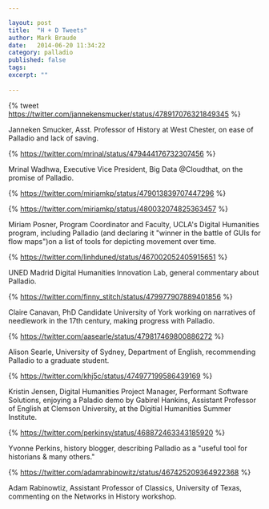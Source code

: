 ```yaml
---

layout: post
title:  "H + D Tweets"
author: Mark Braude
date:   2014-06-20 11:34:22
category: palladio
published: false
tags: 
excerpt: ""
 
---
```



{% tweet https://twitter.com/jannekensmucker/status/478917076321849345 %}

Janneken Smucker, Asst. Professor of History at West Chester, on ease of Palladio and lack of saving.


{% https://twitter.com/mrinal/status/479444176732307456 %}

Mrinal Wadhwa, Executive Vice President, Big Data @Cloudthat, on the promise of Palladio.


{% https://twitter.com/miriamkp/status/479013839707447296 %}

{% https://twitter.com/miriamkp/status/480032074825363457 %}

Miriam Posner, Program Coordinator and Faculty, UCLA's Digital Humanities program, including Palladio (and declaring it "winner in the battle of GUIs for flow maps")on a list of tools for depicting movement over time.


{% https://twitter.com/linhduned/status/467002052405915651 %}

UNED Madrid Digital Humanities Innovation Lab, general commentary about Palladio.


{% https://twitter.com/finny_stitch/status/479977907889401856 %}

Claire Canavan, PhD Candidate University of York working on narratives of needlework in the 17th century, making progress with Palladio.


{% https://twitter.com/aasearle/status/479817469800886272 %}

Alison Searle, University of Sydney, Department of English, recommending Palladio to a graduate student.


{% https://twitter.com/khj5c/status/474977199586439169 %}

Kristin Jensen, Digital Humanities Project Manager, Performant Software Solutions, enjoying a Paladio demo by Gabirel Hankins, Assistant Professor of English at Clemson University, at the Digitial Humanities Summer Institute.


{% https://twitter.com/perkinsy/status/468872463343185920 %}

Yvonne Perkins, history blogger, describing Palladio as a "useful tool for historians & many others."


{% https://twitter.com/adamrabinowitz/status/467425209364922368 %}

Adam Rabinowtiz, Assistant Professor of Classics, University of Texas, commenting on the Networks in History workshop.

